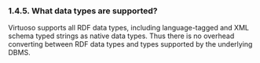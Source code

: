 <div id="virtuosofaq5" class="section">

<div class="titlepage">

<div>

<div>

### 1.4.5. What data types are supported?

</div>

</div>

</div>

Virtuoso supports all RDF data types, including language-tagged and XML
schema typed strings as native data types. Thus there is no overhead
converting between RDF data types and types supported by the underlying
DBMS.

</div>
